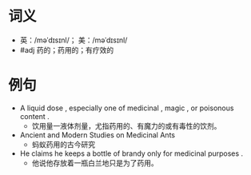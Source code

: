 # 词义
- 英：/məˈdɪsɪnl/； 美：/məˈdɪsɪnl/
- #adj 药的；药用的；有疗效的
# 例句
- A liquid dose , especially one of medicinal , magic , or poisonous content .
	- 饮用量一液体剂量，尤指药用的、有魔力的或有毒性的饮剂。
- Ancient and Modern Studies on Medicinal Ants
	- 蚂蚁药用的古今研究
- He claims he keeps a bottle of brandy only for medicinal purposes .
	- 他说他存放着一瓶白兰地只是为了药用。
